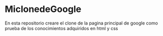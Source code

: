 # MiclonedeGoogle
En esta repositorio creare el clone de la pagina principal de google  como prueba de los conocimientos adquiridos en html y css
